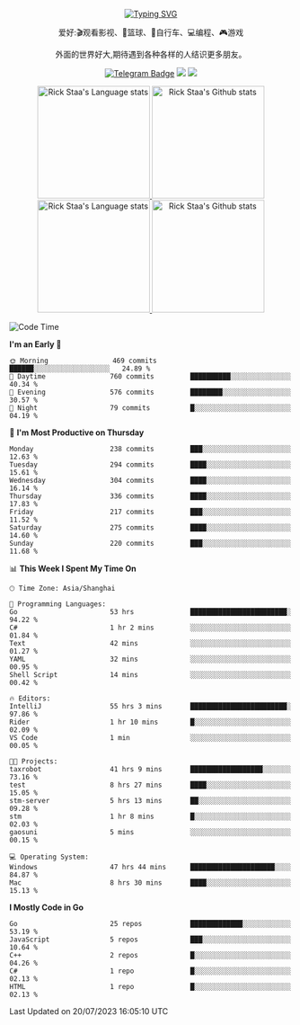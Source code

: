 <div align="center"> 

[![Typing SVG](https://readme-typing-svg.herokuapp.com?size=25&duration=2500&color=eeeeee&vCenter=true&width=200&height=40&lines=Hi+there+%F0%9F%91%8B%F0%9F%8F%BB;I'm+DanBai)](https://git.io/typing-svg)

爱好:🎬观看影视、🏀篮球、🚴自行车、💻编程、🎮游戏

外面的世界好大,期待遇到各种各样的人结识更多朋友。

[![Telegram Badge](https://img.shields.io/badge/-Telegram-blue?style=flat&logo=Telegram&logoColor=white)](https://t.me/danbai9420) 
[![](https://img.shields.io/badge/-Blog-brightgreen?style=flat&logo=Blogger&logoColor=white)](https://p00q.cn)
[![](https://img.shields.io/badge/-Email-red?style=flat&logo=Mail.Ru&logoColor=white)](mailto:danbai@88.com)
</div>

<!-- Light Mode -->
<div align="center"> 
<a href="https://github.com/anuraghazra/github-readme-stats#gh-light-mode-only">
<img height=200 src="https://github-readme-stats.vercel.app/api/top-langs/?username=danbai225&layout=compact&langs_count=10&hide_border=1&role=OWNER,COLLABORATOR#gh-light-mode-only" alt="Rick Staa's Language stats" />
</a>
<a href="https://github.com/anuraghazra/github-readme-stats#gh-light-mode-only">
<img height=200 src="https://github-readme-stats.vercel.app/api?username=danbai225&show_icons=true&count_private=true&line_height=28&hide_border=1&include_all_commits=true&card_width=450&role=OWNER,COLLABORATOR&exclude_repo=github-readme-stats#gh-light-mode-only" alt="Rick Staa's Github stats" />
</a>
</div>

<!-- Dark Mode -->
<div align="center"> 
<a href="https://github.com/anuraghazra/github-readme-stats#gh-dark-mode-only">
<img height=200 src="https://github-readme-stats.vercel.app/api/top-langs/?username=danbai225&layout=compact&langs_count=10&hide_border=1&role=OWNER,COLLABORATOR&theme=github_dark#gh-dark-mode-only" alt="Rick Staa's Language stats" />
</a>
<a href="https://github.com/anuraghazra/github-readme-stats#gh-dark-mode-only">
<img height=200 src="https://github-readme-stats.vercel.app/api?username=danbai225&show_icons=true&count_private=true&line_height=28&hide_border=1&include_all_commits=true&card_width=450&role=OWNER,COLLABORATOR&exclude_repo=github-readme-stats&theme=github_dark#gh-dark-mode-only" alt="Rick Staa's Github stats" />
</a>
</div>

<!--START_SECTION:waka-->
![Code Time](http://img.shields.io/badge/Code%20Time-656%20hrs%2013%20mins-blue)

**I'm an Early 🐤** 

```text
🌞 Morning                469 commits         ██████░░░░░░░░░░░░░░░░░░░   24.89 % 
🌆 Daytime                760 commits         ██████████░░░░░░░░░░░░░░░   40.34 % 
🌃 Evening                576 commits         ████████░░░░░░░░░░░░░░░░░   30.57 % 
🌙 Night                  79 commits          █░░░░░░░░░░░░░░░░░░░░░░░░   04.19 % 
```
📅 **I'm Most Productive on Thursday** 

```text
Monday                   238 commits         ███░░░░░░░░░░░░░░░░░░░░░░   12.63 % 
Tuesday                  294 commits         ████░░░░░░░░░░░░░░░░░░░░░   15.61 % 
Wednesday                304 commits         ████░░░░░░░░░░░░░░░░░░░░░   16.14 % 
Thursday                 336 commits         ████░░░░░░░░░░░░░░░░░░░░░   17.83 % 
Friday                   217 commits         ███░░░░░░░░░░░░░░░░░░░░░░   11.52 % 
Saturday                 275 commits         ████░░░░░░░░░░░░░░░░░░░░░   14.60 % 
Sunday                   220 commits         ███░░░░░░░░░░░░░░░░░░░░░░   11.68 % 
```


📊 **This Week I Spent My Time On** 

```text
🕑︎ Time Zone: Asia/Shanghai

💬 Programming Languages: 
Go                       53 hrs              ████████████████████████░   94.22 % 
C#                       1 hr 2 mins         ░░░░░░░░░░░░░░░░░░░░░░░░░   01.84 % 
Text                     42 mins             ░░░░░░░░░░░░░░░░░░░░░░░░░   01.27 % 
YAML                     32 mins             ░░░░░░░░░░░░░░░░░░░░░░░░░   00.95 % 
Shell Script             14 mins             ░░░░░░░░░░░░░░░░░░░░░░░░░   00.42 % 

🔥 Editors: 
IntelliJ                 55 hrs 3 mins       ████████████████████████░   97.86 % 
Rider                    1 hr 10 mins        █░░░░░░░░░░░░░░░░░░░░░░░░   02.09 % 
VS Code                  1 min               ░░░░░░░░░░░░░░░░░░░░░░░░░   00.05 % 

🐱‍💻 Projects: 
taxrobot                 41 hrs 9 mins       ██████████████████░░░░░░░   73.16 % 
test                     8 hrs 27 mins       ████░░░░░░░░░░░░░░░░░░░░░   15.05 % 
stm-server               5 hrs 13 mins       ██░░░░░░░░░░░░░░░░░░░░░░░   09.28 % 
stm                      1 hr 8 mins         █░░░░░░░░░░░░░░░░░░░░░░░░   02.03 % 
gaosuni                  5 mins              ░░░░░░░░░░░░░░░░░░░░░░░░░   00.15 % 

💻 Operating System: 
Windows                  47 hrs 44 mins      █████████████████████░░░░   84.87 % 
Mac                      8 hrs 30 mins       ████░░░░░░░░░░░░░░░░░░░░░   15.13 % 
```

**I Mostly Code in Go** 

```text
Go                       25 repos            █████████████░░░░░░░░░░░░   53.19 % 
JavaScript               5 repos             ███░░░░░░░░░░░░░░░░░░░░░░   10.64 % 
C++                      2 repos             █░░░░░░░░░░░░░░░░░░░░░░░░   04.26 % 
C#                       1 repo              █░░░░░░░░░░░░░░░░░░░░░░░░   02.13 % 
HTML                     1 repo              █░░░░░░░░░░░░░░░░░░░░░░░░   02.13 % 
```




 Last Updated on 20/07/2023 16:05:10 UTC
<!--END_SECTION:waka-->

